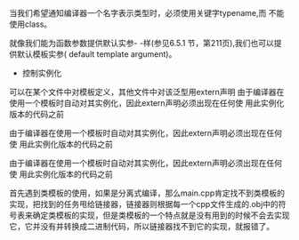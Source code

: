 当我们希望通知编译器一个名字表示类型时，必须使用关键字typename,而
不能使用class。

就像我们能为函数参数提供默认实参- -样(参见6.5.1 节，第211页),我们也可以提
供默认模板实参( default template argument)。

- 控制实例化

可以在某个文件中对模板定义，其他文件中对该泛型用extern声明
由于编译器在使用一个模板时自动对其实例化，因此extern声明必须出现在任何使
用此实例化版本的代码之前

由于编译器在使用一个模板时自动对其实例化，因此extern声明必须出现在任何使
用此实例化版本的代码之前

由于编译器在使用一个模板时自动对其实例化，因此extern声明必须出现在任何使
用此实例化版本的代码之前



首先遇到类模板的使用，如果是分离式编译，那么main.cpp肯定找不到类模板的实现，把找到的任务甩给链接器，链接器则根据每一个cpp文件生成的.obj中的符号表来确定类模板的实现，但是类模板的一个特点就是没有用到的时候不会去实现它，它并没有并转换成二进制代码，所以链接器找不到它的实现，就报错了。


